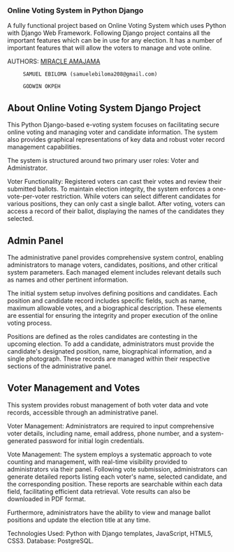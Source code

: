 ### Online Voting System in Python Django ###



A fully functional project based on Online Voting System which uses Python with Django Web Framework. Following  Django project contains all the important features which can be in use for any election. It has a number of important features that will allow the voters to manage and vote online.



AUTHORS: [MIRACLE AMAJAMA](https://github.com/iceking-fct)

         SAMUEL EBILOMA (samuelebiloma208@gmail.com)

         GODWIN OKPEH




## About Online Voting System Django Project ##

This Python Django-based e-voting system focuses on facilitating secure online voting and managing voter and candidate information. The system also provides graphical representations of key data and robust voter record management capabilities.

The system is structured around two primary user roles: Voter and Administrator.

Voter Functionality: Registered voters can cast their votes and review their submitted ballots. To maintain election integrity, the system enforces a one-vote-per-voter restriction. While voters can select different candidates for various positions, they can only cast a single ballot. After voting, voters can access a record of their ballot, displaying the names of the candidates they selected.




## Admin Panel ##

The administrative panel provides comprehensive system control, enabling administrators to manage voters, candidates, positions, and other critical system parameters. Each managed element includes relevant details such as names and other pertinent information.

The initial system setup involves defining positions and candidates. Each position and candidate record includes specific fields, such as name, maximum allowable votes, and a biographical description. These elements are essential for ensuring the integrity and proper execution of the online voting process.

Positions are defined as the roles candidates are contesting in the upcoming election. To add a candidate, administrators must provide the candidate's designated position, name, biographical information, and a single photograph. These records are managed within their respective sections of the administrative panel.



## Voter Management and Votes ##

This system provides robust management of both voter data and vote records, accessible through an administrative panel.

Voter Management: Administrators are required to input comprehensive voter details, including name, email address, phone number, and a system-generated password for initial login credentials.

Vote Management: The system employs a systematic approach to vote counting and management, with real-time visibility provided to administrators via their panel. Following vote submission, administrators can generate detailed reports listing each voter's name, selected candidate, and the corresponding position. These reports are searchable within each data field, facilitating efficient data retrieval. Vote results can also be downloaded in PDF format.

Furthermore, administrators have the ability to view and manage ballot positions and update the election title at any time.




Technologies Used:	Python with Django templates, JavaScript, HTML5, CSS3.
Database:	PostgreSQL.

